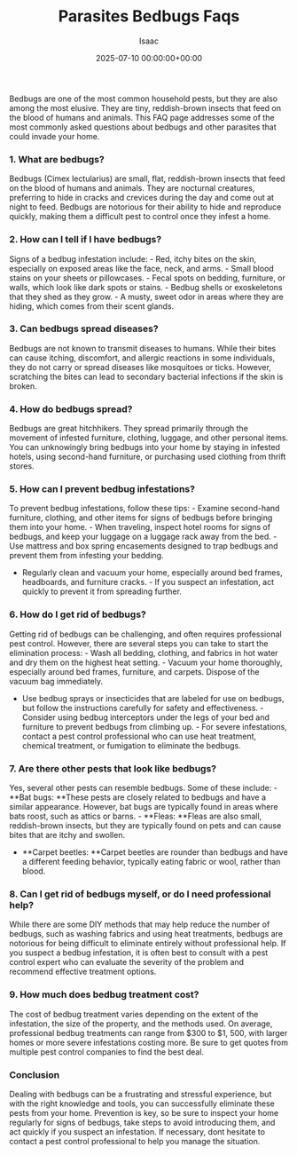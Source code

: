 ﻿---
title: Parasites Bedbugs Faqs
description: Bedbugs are one of the most common household pests, but they are also among the most elusive. They are tiny, reddish-brown insects that feed on the blood of...
slug: /parasites-bedbugs-faqs/
date: 2025-07-10 00:00:00+00:00
lastmod: 2025-07-10 00:00:00+03:00
author: Isaac
categories:

- Guide
tags:

- guide

- parasite

- bedbug
layout: post
---

Bedbugs are one of the most common household pests, but they are also among the most elusive. They are tiny, reddish-brown insects that feed on the blood of humans and animals. This FAQ page addresses some of the most commonly asked questions about bedbugs and other parasites that could invade your home.

###  1. What are bedbugs?

Bedbugs (Cimex lectularius) are small, flat, reddish-brown insects that feed on the blood of humans and animals. They are nocturnal creatures, preferring to hide in cracks and crevices during the day and come out at night to feed. Bedbugs are notorious for their ability to hide and reproduce quickly, making them a difficult pest to control once they infest a home.

###  2. How can I tell if I have bedbugs?

Signs of a bedbug infestation include: - Red, itchy bites on the skin, especially on exposed areas like the face, neck, and arms. - Small blood stains on your sheets or pillowcases. - Fecal spots on bedding, furniture, or walls, which look like dark spots or stains. - Bedbug shells or exoskeletons that they shed as they grow. - A musty, sweet odor in areas where they are hiding, which comes from their scent glands.

###  3. Can bedbugs spread diseases?

Bedbugs are not known to transmit diseases to humans. While their bites can cause itching, discomfort, and allergic reactions in some individuals, they do not carry or spread diseases like mosquitoes or ticks. However, scratching the bites can lead to secondary bacterial infections if the skin is broken.

###  4. How do bedbugs spread?

Bedbugs are great hitchhikers. They spread primarily through the movement of infested furniture, clothing, luggage, and other personal items. You can unknowingly bring bedbugs into your home by staying in infested hotels, using second-hand furniture, or purchasing used clothing from thrift stores.

###  5. How can I prevent bedbug infestations?

To prevent bedbug infestations, follow these tips: - Examine second-hand furniture, clothing, and other items for signs of bedbugs before bringing them into your home. - When traveling, inspect hotel rooms for signs of bedbugs, and keep your luggage on a luggage rack away from the bed. - Use mattress and box spring encasements designed to trap bedbugs and prevent them from infesting your bedding.

- Regularly clean and vacuum your home, especially around bed frames, headboards, and furniture cracks. - If you suspect an infestation, act quickly to prevent it from spreading further.

###  6. How do I get rid of bedbugs?

Getting rid of bedbugs can be challenging, and often requires professional pest control. However, there are several steps you can take to start the elimination process: - Wash all bedding, clothing, and fabrics in hot water and dry them on the highest heat setting. - Vacuum your home thoroughly, especially around bed frames, furniture, and carpets. Dispose of the vacuum bag immediately.

- Use bedbug sprays or insecticides that are labeled for use on bedbugs, but follow the instructions carefully for safety and effectiveness. - Consider using bedbug interceptors under the legs of your bed and furniture to prevent bedbugs from climbing up. - For severe infestations, contact a pest control professional who can use heat treatment, chemical treatment, or fumigation to eliminate the bedbugs.

###  7. Are there other pests that look like bedbugs?

Yes, several other pests can resemble bedbugs. Some of these include: - **Bat bugs: **These pests are closely related to bedbugs and have a similar appearance. However, bat bugs are typically found in areas where bats roost, such as attics or barns. - **Fleas: **Fleas are also small, reddish-brown insects, but they are typically found on pets and can cause bites that are itchy and swollen.

- **Carpet beetles: **Carpet beetles are rounder than bedbugs and have a different feeding behavior, typically eating fabric or wool, rather than blood.

###  8. Can I get rid of bedbugs myself, or do I need professional help?

While there are some DIY methods that may help reduce the number of bedbugs, such as washing fabrics and using heat treatments, bedbugs are notorious for being difficult to eliminate entirely without professional help. If you suspect a bedbug infestation, it is often best to consult with a pest control expert who can evaluate the severity of the problem and recommend effective treatment options.

###  9. How much does bedbug treatment cost?

The cost of bedbug treatment varies depending on the extent of the infestation, the size of the property, and the methods used. On average, professional bedbug treatments can range from $300 to $1, 500, with larger homes or more severe infestations costing more. Be sure to get quotes from multiple pest control companies to find the best deal.

###  Conclusion

Dealing with bedbugs can be a frustrating and stressful experience, but with the right knowledge and tools, you can successfully eliminate these pests from your home. Prevention is key, so be sure to inspect your home regularly for signs of bedbugs, take steps to avoid introducing them, and act quickly if you suspect an infestation. If necessary, dont hesitate to contact a pest control professional to help you manage the situation.
